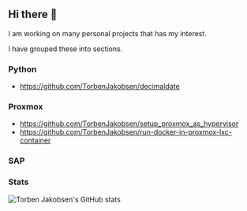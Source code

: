 ## Hi there 👋

I am working on many personal projects that has my interest.

I have grouped these into sections.

### Python

- https://github.com/TorbenJakobsen/decimaldate

### Proxmox

- https://github.com/TorbenJakobsen/setup_proxmox_as_hypervisor
- https://github.com/TorbenJakobsen/run-docker-in-proxmox-lxc-container

### SAP

### Stats

![Torben Jakobsen's GitHub stats](https://github-readme-stats.vercel.app/api?username=TorbenJakobsen&show_icons=true)


